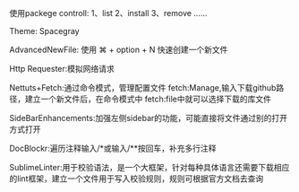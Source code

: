 使用packege controll: 
1、list
2、install
3、remove
……

Theme: Spacegray

AdvancedNewFile:    使用 ⌘ +  option + N 快速创建一个新文件

Http Requester:模拟网络请求

Nettuts+Fetch:通过命令模式，管理配置文件 fetch:Manage,输入下载github路径，建立一个新文件后，在命令模式中 fetch:file中就可以选择下载的库文件

SideBarEnhancements:加强左侧sidebar的功能，可能直接将文件通过别的打开方式打开

DocBlockr:遍历注释输入/*或输入/**按回车，补充多行注释

SublimeLinter:用于校验语法，是一个大框架，针对每种具体语言还需要下载相应的lint框架，建立一个文件用于写入校验规则，规则可根据官方文档去查询
